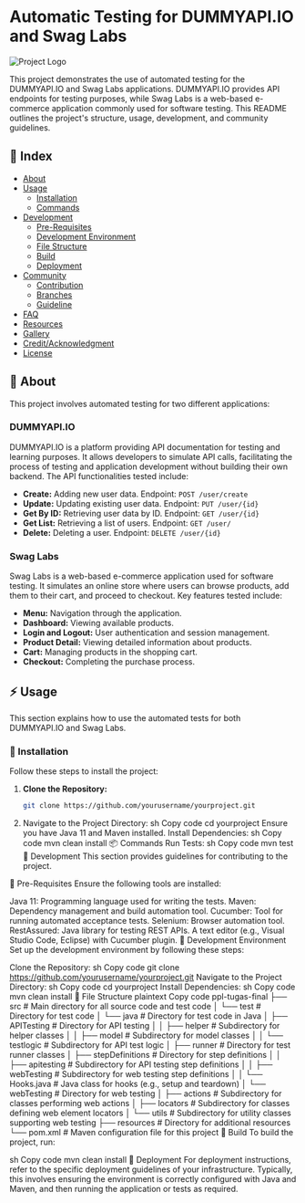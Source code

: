 # Automatic Testing for DUMMYAPI.IO and Swag Labs

![Project Logo](path_to_your_logo.png)

This project demonstrates the use of automated testing for the DUMMYAPI.IO and Swag Labs applications. DUMMYAPI.IO provides API endpoints for testing purposes, while Swag Labs is a web-based e-commerce application commonly used for software testing. This README outlines the project's structure, usage, development, and community guidelines.

## :ledger: Index

- [About](#beginner-about)
- [Usage](#zap-usage)
  - [Installation](#electric_plug-installation)
  - [Commands](#package-commands)
- [Development](#wrench-development)
  - [Pre-Requisites](#notebook-pre-requisites)
  - [Development Environment](#nut_and_bolt-development-environment)
  - [File Structure](#file_folder-file-structure)
  - [Build](#hammer-build)
  - [Deployment](#rocket-deployment)
- [Community](#cherry_blossom-community)
  - [Contribution](#fire-contribution)
  - [Branches](#cactus-branches)
  - [Guideline](#exclamation-guideline)
- [FAQ](#question-faq)
- [Resources](#page_facing_up-resources)
- [Gallery](#camera-gallery)
- [Credit/Acknowledgment](#star2-creditacknowledgment)
- [License](#lock-license)

## :beginner: About

This project involves automated testing for two different applications:

### DUMMYAPI.IO

DUMMYAPI.IO is a platform providing API documentation for testing and learning purposes. It allows developers to simulate API calls, facilitating the process of testing and application development without building their own backend. The API functionalities tested include:
- **Create:** Adding new user data. Endpoint: `POST /user/create`
- **Update:** Updating existing user data. Endpoint: `PUT /user/{id}`
- **Get By ID:** Retrieving user data by ID. Endpoint: `GET /user/{id}`
- **Get List:** Retrieving a list of users. Endpoint: `GET /user/`
- **Delete:** Deleting a user. Endpoint: `DELETE /user/{id}`

### Swag Labs

Swag Labs is a web-based e-commerce application used for software testing. It simulates an online store where users can browse products, add them to their cart, and proceed to checkout. Key features tested include:
- **Menu:** Navigation through the application.
- **Dashboard:** Viewing available products.
- **Login and Logout:** User authentication and session management.
- **Product Detail:** Viewing detailed information about products.
- **Cart:** Managing products in the shopping cart.
- **Checkout:** Completing the purchase process.

## :zap: Usage

This section explains how to use the automated tests for both DUMMYAPI.IO and Swag Labs.

### :electric_plug: Installation

Follow these steps to install the project:

1. **Clone the Repository:**
   ```sh
   git clone https://github.com/yourusername/yourproject.git
2. Navigate to the Project Directory:
sh
Copy code
cd yourproject
Ensure you have Java 11 and Maven installed.
Install Dependencies:
sh
Copy code
mvn clean install
:package: Commands
Run Tests:
sh
Copy code
mvn test
:wrench: Development
This section provides guidelines for contributing to the project.

:notebook: Pre-Requisites
Ensure the following tools are installed:

 Java 11: Programming language used for writing the tests.
 Maven: Dependency management and build automation tool.
 Cucumber: Tool for running automated acceptance tests.
 Selenium: Browser automation tool.
 RestAssured: Java library for testing REST APIs.
A text editor (e.g., Visual Studio Code, Eclipse) with Cucumber plugin.
:nut_and_bolt: Development Environment
Set up the development environment by following these steps:

Clone the Repository:
sh
Copy code
git clone https://github.com/yourusername/yourproject.git
Navigate to the Project Directory:
sh
Copy code
cd yourproject
Install Dependencies:
sh
Copy code
mvn clean install
:file_folder: File Structure
plaintext
Copy code
ppl-tugas-final
├── src                          # Main directory for all source code and test code
│   └── test                     # Directory for test code
│       └── java                 # Directory for test code in Java
│           ├── APITesting       # Directory for API testing
│           │   ├── helper       # Subdirectory for helper classes
│           │   ├── model        # Subdirectory for model classes
│           │   └── testlogic    # Subdirectory for API test logic
│           ├── runner           # Directory for test runner classes
│           ├── stepDefinitions  # Directory for step definitions
│           │   ├── apitesting   # Subdirectory for API testing step definitions
│           │   ├── webTesting   # Subdirectory for web testing step definitions
│           │   └── Hooks.java   # Java class for hooks (e.g., setup and teardown)
│           └── webTesting       # Directory for web testing
│               ├── actions      # Subdirectory for classes performing web actions
│               ├── locators     # Subdirectory for classes defining web element locators
│               └── utils        # Subdirectory for utility classes supporting web testing
├── resources                    # Directory for additional resources
└── pom.xml                      # Maven configuration file for this project
:hammer: Build
To build the project, run:

sh
Copy code
mvn clean install
:rocket: Deployment
For deployment instructions, refer to the specific deployment guidelines of your infrastructure. Typically, this involves ensuring the environment is correctly configured with Java and Maven, and then running the application or tests as required.
